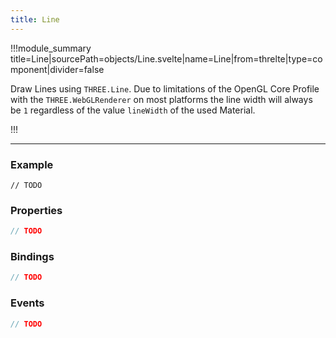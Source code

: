 ```yaml
---
title: Line
---
```


<script lang="ts">
import Wrapper from '$examples/line/Wrapper.svelte'
</script>

!!!module_summary title=Line|sourcePath=objects/Line.svelte|name=Line|from=threlte|type=component|divider=false

Draw Lines using `THREE.Line`. Due to limitations of the OpenGL Core Profile with the `THREE.WebGLRenderer` on most platforms the line width will always be `1` regardless of the value `lineWidth` of the used Material.

<ExampleWrapper>
  <Wrapper />
</ExampleWrapper>
!!!

---

### Example

```svelte
// TODO
```

### Properties

```ts
// TODO
```

### Bindings

```ts
// TODO
```

### Events

```ts
// TODO
```

